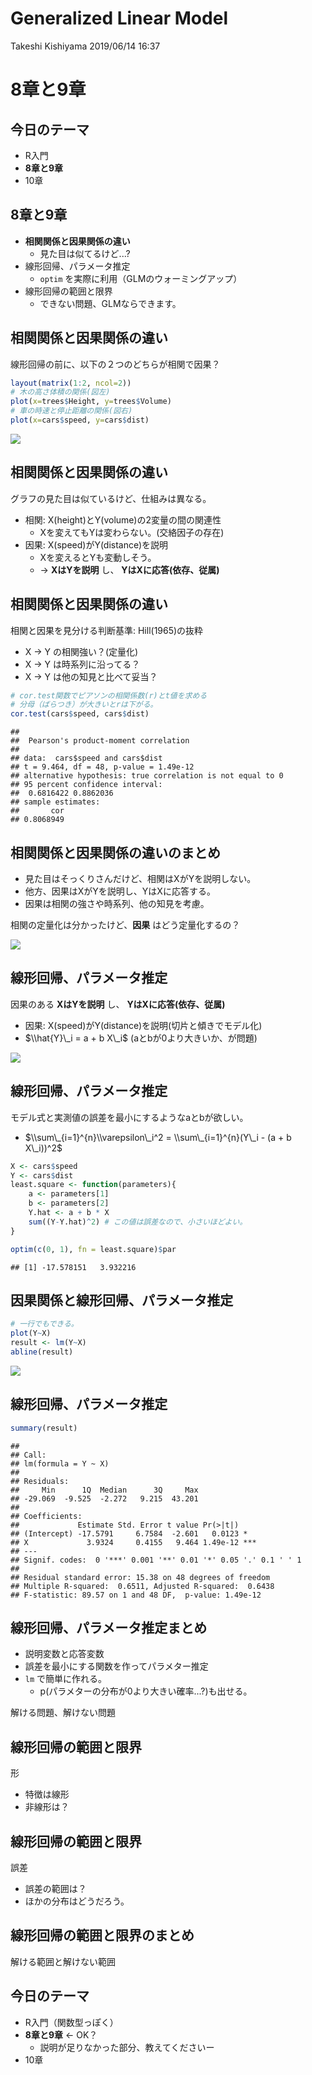 Generalized Linear Model
================
Takeshi Kishiyama
2019/06/14 16:37

**8章と9章**
============

今日のテーマ
------------

-   R入門
-   **8章と9章**
-   10章

8章と9章
--------

-   **相関関係と因果関係の違い**
    -   見た目は似てるけど...?
-   線形回帰、パラメータ推定
    -   `optim` を実際に利用（GLMのウォーミングアップ）
-   線形回帰の範囲と限界
    -   できない問題、GLMならできます。

相関関係と因果関係の違い
------------------------

線形回帰の前に、以下の２つのどちらが相関で因果？

``` r
layout(matrix(1:2, ncol=2)) 
# 木の高さ体積の関係(図左)
plot(x=trees$Height, y=trees$Volume)
# 車の時速と停止距離の関係(図右)
plot(x=cars$speed, y=cars$dist)
```

<img src="kishiyama-2_files/figure-markdown_github/plot-1.png" style="display: block; margin: auto;" />

相関関係と因果関係の違い
------------------------

グラフの見た目は似ているけど、仕組みは異なる。

-   相関: X(height)とY(volume)の2変量の間の関連性
    -   Xを変えてもYは変わらない。(交絡因子の存在)
-   因果: X(speed)がY(distance)を説明
    -   Xを変えるとYも変動しそう。
    -   → **XはYを説明** し、 **YはXに応答(依存、従属)**

<!--html_preserve-->

<script type="application/json" data-for="htmlwidget-fe69f58e31df0411bd03">{"x":{"diagram":"\n\ndigraph boxes_and_circles {\n\n  # a \"graph\" statement\n  graph [overlap = true, fontsize = 8]\n\n  # several \"node\" statements\n  node [shape = box,\n        fontname = Helvetica]\n  height; volume; confounding_factors;\n  speed; distance;\n\n  # several \"edge\" statements\n  confounding_factors -> height\n  confounding_factors -> volume\n  speed -> distance\n\n}\n\n","config":{"engine":"dot","options":null}},"evals":[],"jsHooks":[]}</script>
<!--/html_preserve-->
相関関係と因果関係の違い
------------------------

相関と因果を見分ける判断基準: Hill(1965)の抜粋

-   X → Y の相関強い？(定量化)
-   X → Y は時系列に沿ってる？
-   X → Y は他の知見と比べて妥当？

``` r
# cor.test関数でピアソンの相関係数(r)とt値を求める
# 分母（ばらつき）が大きいとrは下がる。
cor.test(cars$speed, cars$dist)
```

    ## 
    ##  Pearson's product-moment correlation
    ## 
    ## data:  cars$speed and cars$dist
    ## t = 9.464, df = 48, p-value = 1.49e-12
    ## alternative hypothesis: true correlation is not equal to 0
    ## 95 percent confidence interval:
    ##  0.6816422 0.8862036
    ## sample estimates:
    ##       cor 
    ## 0.8068949

相関関係と因果関係の違いのまとめ
--------------------------------

-   見た目はそっくりさんだけど、相関はXがYを説明しない。
-   他方、因果はXがYを説明し、YはXに応答する。
-   因果は相関の強さや時系列、他の知見を考慮。

相関の定量化は分かったけど、**因果** はどう定量化するの？

<img src="kishiyama-2_files/figure-markdown_github/unnamed-chunk-3-1.png" style="display: block; margin: auto;" />

線形回帰、パラメータ推定
------------------------

因果のある **XはYを説明** し、 **YはXに応答(依存、従属)**

-   因果: X(speed)がY(distance)を説明(切片と傾きでモデル化)
-   $\\hat{Y}\_i = a + b X\_i$ (aとbが0より大きいか、が問題)

<img src="kishiyama-2_files/figure-markdown_github/unnamed-chunk-4-1.png" style="display: block; margin: auto;" />

線形回帰、パラメータ推定
------------------------

モデル式と実測値の誤差を最小にするようなaとbが欲しい。

-   $\\sum\_{i=1}^{n}\\varepsilon\_i^2 = \\sum\_{i=1}^{n}(Y\_i - (a + b X\_i))^2$

``` r
X <- cars$speed
Y <- cars$dist
least.square <- function(parameters){
    a <- parameters[1]
    b <- parameters[2]
    Y.hat <- a + b * X
    sum((Y-Y.hat)^2) # この値は誤差なので、小さいほどよい。
}

optim(c(0, 1), fn = least.square)$par
```

    ## [1] -17.578151   3.932216

因果関係と線形回帰、パラメータ推定
----------------------------------

``` r
# 一行でもできる。
plot(Y~X)
result <- lm(Y~X)
abline(result)
```

<img src="kishiyama-2_files/figure-markdown_github/unnamed-chunk-5-1.png" style="display: block; margin: auto;" />

線形回帰、パラメータ推定
------------------------

``` r
summary(result)
```

    ## 
    ## Call:
    ## lm(formula = Y ~ X)
    ## 
    ## Residuals:
    ##     Min      1Q  Median      3Q     Max 
    ## -29.069  -9.525  -2.272   9.215  43.201 
    ## 
    ## Coefficients:
    ##             Estimate Std. Error t value Pr(>|t|)    
    ## (Intercept) -17.5791     6.7584  -2.601   0.0123 *  
    ## X             3.9324     0.4155   9.464 1.49e-12 ***
    ## ---
    ## Signif. codes:  0 '***' 0.001 '**' 0.01 '*' 0.05 '.' 0.1 ' ' 1
    ## 
    ## Residual standard error: 15.38 on 48 degrees of freedom
    ## Multiple R-squared:  0.6511, Adjusted R-squared:  0.6438 
    ## F-statistic: 89.57 on 1 and 48 DF,  p-value: 1.49e-12

線形回帰、パラメータ推定まとめ
------------------------------

-   説明変数と応答変数
-   誤差を最小にする関数を作ってパラメター推定
-   `lm` で簡単に作れる。
    -   p(パラメターの分布が0より大きい確率...?)も出せる。

解ける問題、解けない問題

線形回帰の範囲と限界
--------------------

形

-   特徴は線形
-   非線形は？

線形回帰の範囲と限界
--------------------

誤差

-   誤差の範囲は？
-   ほかの分布はどうだろう。

線形回帰の範囲と限界のまとめ
----------------------------

解ける範囲と解けない範囲

今日のテーマ
------------

-   R入門（関数型っぽく）
-   **8章と9章** ← OK？
    -   説明が足りなかった部分、教えてくださいー
-   10章
